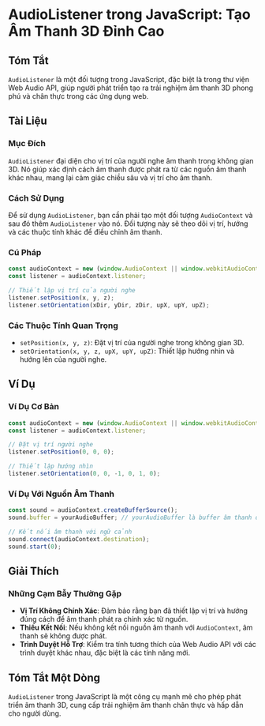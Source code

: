 <!--
Meta Description: # AudioListener trong JavaScript: Tạo Âm Thanh 3D Đỉnh Cao ## Tóm Tắt `AudioListener` là một đối tượng trong JavaScript, đặc biệt là trong thư viện We...
Meta Keywords: thanh, audiocontext, trí, listener, trong
-->

# AudioListener trong JavaScript: Tạo Âm Thanh 3D Đỉnh Cao

## Tóm Tắt
`AudioListener` là một đối tượng trong JavaScript, đặc biệt là trong thư viện Web Audio API, giúp người phát triển tạo ra trải nghiệm âm thanh 3D phong phú và chân thực trong các ứng dụng web.

## Tài Liệu
### Mục Đích
`AudioListener` đại diện cho vị trí của người nghe âm thanh trong không gian 3D. Nó giúp xác định cách âm thanh được phát ra từ các nguồn âm thanh khác nhau, mang lại cảm giác chiều sâu và vị trí cho âm thanh.

### Cách Sử Dụng
Để sử dụng `AudioListener`, bạn cần phải tạo một đối tượng `AudioContext` và sau đó thêm `AudioListener` vào nó. Đối tượng này sẽ theo dõi vị trí, hướng và các thuộc tính khác để điều chỉnh âm thanh.

### Cú Pháp
```javascript
const audioContext = new (window.AudioContext || window.webkitAudioContext)();
const listener = audioContext.listener;

// Thiết lập vị trí của người nghe
listener.setPosition(x, y, z);
listener.setOrientation(xDir, yDir, zDir, upX, upY, upZ);
```

### Các Thuộc Tính Quan Trọng
- `setPosition(x, y, z)`: Đặt vị trí của người nghe trong không gian 3D.
- `setOrientation(x, y, z, upX, upY, upZ)`: Thiết lập hướng nhìn và hướng lên của người nghe.

## Ví Dụ
### Ví Dụ Cơ Bản
```javascript
const audioContext = new (window.AudioContext || window.webkitAudioContext)();
const listener = audioContext.listener;

// Đặt vị trí người nghe
listener.setPosition(0, 0, 0);

// Thiết lập hướng nhìn
listener.setOrientation(0, 0, -1, 0, 1, 0);
```

### Ví Dụ Với Nguồn Âm Thanh
```javascript
const sound = audioContext.createBufferSource();
sound.buffer = yourAudioBuffer; // yourAudioBuffer là buffer âm thanh đã được tải

// Kết nối âm thanh với ngữ cảnh
sound.connect(audioContext.destination);
sound.start(0);
```

## Giải Thích
### Những Cạm Bẫy Thường Gặp
- **Vị Trí Không Chính Xác**: Đảm bảo rằng bạn đã thiết lập vị trí và hướng đúng cách để âm thanh phát ra chính xác từ nguồn.
- **Thiếu Kết Nối**: Nếu không kết nối nguồn âm thanh với `AudioContext`, âm thanh sẽ không được phát.
- **Trình Duyệt Hỗ Trợ**: Kiểm tra tính tương thích của Web Audio API với các trình duyệt khác nhau, đặc biệt là các tính năng mới.

## Tóm Tắt Một Dòng
`AudioListener` trong JavaScript là một công cụ mạnh mẽ cho phép phát triển âm thanh 3D, cung cấp trải nghiệm âm thanh chân thực và hấp dẫn cho người dùng.
